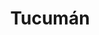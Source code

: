 ---
layout: sedes
title: Tucumán
donarurl: https://donaronline.org/oajnu/agentes-de-cambio-tucuman
nameurl: tucuman
email: info.tucuman@oajnu.org
socialmedia: 
- facebook: oajnutucuman
- instagram: oajnutucuman
- twitter: oajnutucuman
---